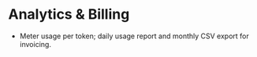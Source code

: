 
# Analytics & Billing
- Meter usage per token; daily usage report and monthly CSV export for invoicing.
